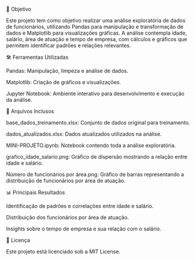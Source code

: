 🎯 Objetivo

Este projeto tem como objetivo realizar uma análise exploratória de dados de funcionários, utilizando Pandas para manipulação e transformação de dados e Matplotlib para visualizações gráficas. A análise contempla idade, salário, área de atuação e tempo de empresa, com cálculos e gráficos que permitem identificar padrões e relações relevantes.

🛠️ Ferramentas Utilizadas

Pandas: Manipulação, limpeza e análise de dados.

Matplotlib: Criação de gráficos e visualizações.

Jupyter Notebook: Ambiente interativo para desenvolvimento e execução da análise.

📁 Arquivos Inclusos

base_dados_treinamento.xlsx: Conjunto de dados original para treinamento.

dados_atualizados.xlsx: Dados atualizados utilizados na análise.

MINI-PROJETO.ipynb: Notebook contendo toda a análise exploratória.

grafico_idade_salario.png: Gráfico de dispersão mostrando a relação entre idade e salário.

Número de funcionários por área.png: Gráfico de barras representando a distribuição de funcionários por área de atuação.

📊 Principais Resultados

Identificação de padrões e correlações entre idade e salário.

Distribuição dos funcionários por área de atuação.

Insights sobre o tempo de empresa e sua relação com o salário.

📄 Licença

Este projeto está licenciado sob a MIT License.
